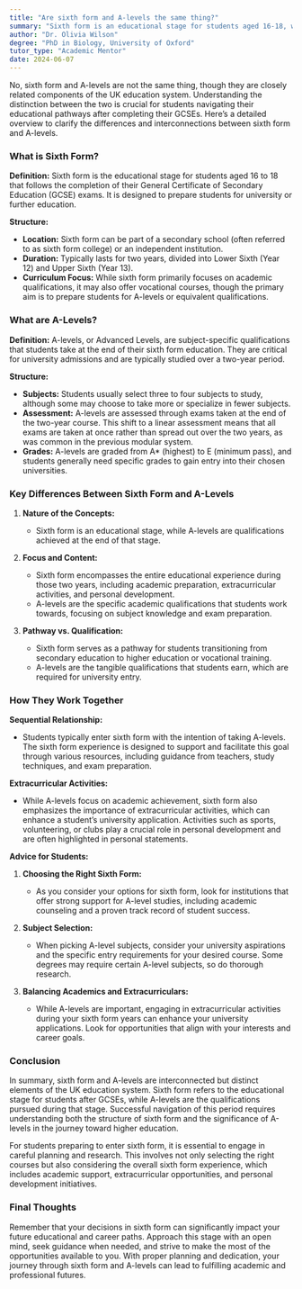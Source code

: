 ```yaml
---
title: "Are sixth form and A-levels the same thing?"
summary: "Sixth form is an educational stage for students aged 16-18, while A-levels are qualifications taken during this stage. They are not the same."
author: "Dr. Olivia Wilson"
degree: "PhD in Biology, University of Oxford"
tutor_type: "Academic Mentor"
date: 2024-06-07
---
```


No, sixth form and A-levels are not the same thing, though they are closely related components of the UK education system. Understanding the distinction between the two is crucial for students navigating their educational pathways after completing their GCSEs. Here’s a detailed overview to clarify the differences and interconnections between sixth form and A-levels.

### What is Sixth Form?

**Definition:**
Sixth form is the educational stage for students aged 16 to 18 that follows the completion of their General Certificate of Secondary Education (GCSE) exams. It is designed to prepare students for university or further education.

**Structure:**
- **Location:** Sixth form can be part of a secondary school (often referred to as sixth form college) or an independent institution.
- **Duration:** Typically lasts for two years, divided into Lower Sixth (Year 12) and Upper Sixth (Year 13).
- **Curriculum Focus:** While sixth form primarily focuses on academic qualifications, it may also offer vocational courses, though the primary aim is to prepare students for A-levels or equivalent qualifications.

### What are A-Levels?

**Definition:**
A-levels, or Advanced Levels, are subject-specific qualifications that students take at the end of their sixth form education. They are critical for university admissions and are typically studied over a two-year period.

**Structure:**
- **Subjects:** Students usually select three to four subjects to study, although some may choose to take more or specialize in fewer subjects.
- **Assessment:** A-levels are assessed through exams taken at the end of the two-year course. This shift to a linear assessment means that all exams are taken at once rather than spread out over the two years, as was common in the previous modular system.
- **Grades:** A-levels are graded from A* (highest) to E (minimum pass), and students generally need specific grades to gain entry into their chosen universities.

### Key Differences Between Sixth Form and A-Levels

1. **Nature of the Concepts:**
   - Sixth form is an educational stage, while A-levels are qualifications achieved at the end of that stage.
  
2. **Focus and Content:**
   - Sixth form encompasses the entire educational experience during those two years, including academic preparation, extracurricular activities, and personal development.
   - A-levels are the specific academic qualifications that students work towards, focusing on subject knowledge and exam preparation.

3. **Pathway vs. Qualification:**
   - Sixth form serves as a pathway for students transitioning from secondary education to higher education or vocational training.
   - A-levels are the tangible qualifications that students earn, which are required for university entry.

### How They Work Together

**Sequential Relationship:**
- Students typically enter sixth form with the intention of taking A-levels. The sixth form experience is designed to support and facilitate this goal through various resources, including guidance from teachers, study techniques, and exam preparation.

**Extracurricular Activities:**
- While A-levels focus on academic achievement, sixth form also emphasizes the importance of extracurricular activities, which can enhance a student’s university application. Activities such as sports, volunteering, or clubs play a crucial role in personal development and are often highlighted in personal statements.

**Advice for Students:**
1. **Choosing the Right Sixth Form:**
   - As you consider your options for sixth form, look for institutions that offer strong support for A-level studies, including academic counseling and a proven track record of student success.

2. **Subject Selection:**
   - When picking A-level subjects, consider your university aspirations and the specific entry requirements for your desired course. Some degrees may require certain A-level subjects, so do thorough research.

3. **Balancing Academics and Extracurriculars:**
   - While A-levels are important, engaging in extracurricular activities during your sixth form years can enhance your university applications. Look for opportunities that align with your interests and career goals.

### Conclusion

In summary, sixth form and A-levels are interconnected but distinct elements of the UK education system. Sixth form refers to the educational stage for students after GCSEs, while A-levels are the qualifications pursued during that stage. Successful navigation of this period requires understanding both the structure of sixth form and the significance of A-levels in the journey toward higher education.

For students preparing to enter sixth form, it is essential to engage in careful planning and research. This involves not only selecting the right courses but also considering the overall sixth form experience, which includes academic support, extracurricular opportunities, and personal development initiatives. 

### Final Thoughts

Remember that your decisions in sixth form can significantly impact your future educational and career paths. Approach this stage with an open mind, seek guidance when needed, and strive to make the most of the opportunities available to you. With proper planning and dedication, your journey through sixth form and A-levels can lead to fulfilling academic and professional futures.
    